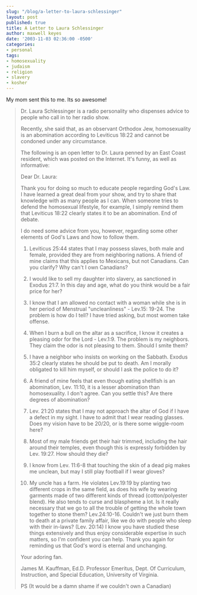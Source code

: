 ```yaml
---
slug: "/blog/a-letter-to-laura-schlessinger"
layout: post
published: true
title: A Letter to Laura Schlessinger
author: maxwell keyes
date: '2003-11-03 02:36:00 -0500'
categories:
- personal
tags:
- homosexuality
- judaism
- religion
- slavery
- kosher
---
```


My mom sent this to me. Its so awesome!

> Dr. Laura Schlessinger is a radio personality who dispenses advice to people
> who call in to her radio show.
>
> Recently, she said that, as an observant Orthodox Jew, homosexuality is an
> abomination according to Leviticus 18:22
> and cannot be condoned under any circumstance.
>
> The following is an open letter to Dr. Laura penned by an East Coast resident,
> which was posted on the Internet.
> It's funny, as well as informative:
>
> Dear Dr. Laura:
>
> Thank you for doing so much to educate people regarding God's Law. I have
> learned a great deal from your show, and try to share that knowledge with as
> many people as I can. When someone tries to defend the homosexual lifestyle,
> for example, I simply remind them that Leviticus 18:22 clearly states it to be
> an abomination. End of debate.
>
>
> I do need some advice from you, however, regarding some other elements of
> God's Laws and how to follow them.
>
> 1. Leviticus 25:44 states that I may possess slaves, both male and female,
> provided they are from neighboring nations. A friend of mine claims that this
> applies to Mexicans, but not Canadians. Can you clarify? Why can't I own
> Canadians?
>
> 2. I would like to sell my daughter into slavery, as sanctioned in Exodus
> 21:7. In this day and age, what do you think would be a fair price for her?
>
> 3. I know that I am allowed no contact with a woman while she is in her period
> of Menstrual "uncleanliness" - Lev.15: 19-24. The problem is how do I tell? I
> have tried asking, but most women take offense.
>
> 4. When I burn a bull on the altar as a sacrifice, I know it creates a
> pleasing odor for the Lord - Lev.1:9. The problem is my neighbors. They claim
> the odor is not pleasing to them. Should I smite them?
>
> 5. I have a neighbor who insists on working on the Sabbath. Exodus 35:2
> clearly states he should be put to death. Am I morally obligated to kill him
> myself, or should I ask the police to do it?
>
> 6. A friend of mine feels that even though eating shellfish is an abomination,
> Lev. 11:10, it is a lesser abomination than homosexuality. I don't agree. Can
> you settle this? Are there degrees of abomination?
>
> 7. Lev. 21:20 states that I may not approach the altar of God if I have a
> defect in my sight. I have to admit that I wear reading glasses. Does my
> vision have to be 20/20, or is there some wiggle-room here?
>
> 8. Most of my male friends get their hair trimmed, including the hair around
> their temples, even though this is expressly forbidden by Lev. 19:27. How
> should they die?
>
> 9. I know from Lev. 11:6-8 that touching the skin of a dead pig makes me
> unclean, but may I still play football if I wear gloves?
>
> 10. My uncle has a farm. He violates Lev.19:19 by planting two different crops
> in the same field, as does his wife by wearing garments made of two different
> kinds of thread (cotton/polyester blend). He also tends to curse and blaspheme
> a lot. Is it really necessary that we go to all the trouble of getting the
> whole town together to stone them? Lev.24:10-16. Couldn't we just burn them to
> death at a private family affair, like we do with people who sleep with their
> in-laws? (Lev. 20:14) I know you have studied these things extensively and
> thus enjoy considerable expertise in such matters, so I'm confident you can
> help. Thank you again for reminding us that God's word is eternal and
> unchanging.
>
> Your adoring fan.
>
> James M. Kauffman, Ed.D. Professor Emeritus, Dept. Of Curriculum,
> Instruction, and Special Education, University of Virginia.
>
> PS (It would be a damn shame if we couldn't own a Canadian)
